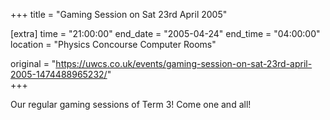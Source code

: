 +++
title = "Gaming Session on Sat 23rd April 2005"

[extra]
time = "21:00:00"
end_date = "2005-04-24"
end_time = "04:00:00"
location = "Physics Concourse Computer Rooms"

original = "https://uwcs.co.uk/events/gaming-session-on-sat-23rd-april-2005-1474488965232/"    
+++

Our regular gaming sessions of Term 3\! Come one and all\!

